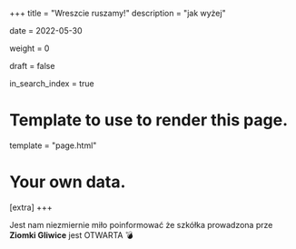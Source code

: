 +++
title = "Wreszcie ruszamy!"
description = "jak wyżej"


date = 2022-05-30

weight = 0

draft = false

in_search_index = true

# Template to use to render this page.
template = "page.html"

# Your own data.
[extra]
+++

Jest nam niezmiernie miło poinformować że szkółka prowadzona prze **Ziomki Gliwice** jest OTWARTA 💣